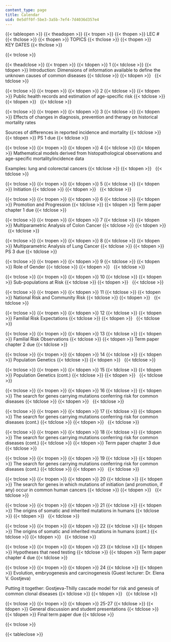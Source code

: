 ```yaml
---
content_type: page
title: Calendar
uid: 0e5dff0f-5be3-3a5b-7ef4-7d4036d357e4
---
```


{{< tableopen >}}
{{< theadopen >}}
{{< tropen >}}
{{< thopen >}}
LEC #
{{< thclose >}}
{{< thopen >}}
TOPICS
{{< thclose >}}
{{< thopen >}}
KEY DATES
{{< thclose >}}

{{< trclose >}}

{{< theadclose >}}
{{< tropen >}}
{{< tdopen >}}
1
{{< tdclose >}}
{{< tdopen >}}
Introduction: Dimensions of information available to define the unknown causes of common diseases
{{< tdclose >}}
{{< tdopen >}}
 
{{< tdclose >}}

{{< trclose >}}
{{< tropen >}}
{{< tdopen >}}
2
{{< tdclose >}}
{{< tdopen >}}
Public health records and estimation of age-specific risk
{{< tdclose >}}
{{< tdopen >}}
 
{{< tdclose >}}

{{< trclose >}}
{{< tropen >}}
{{< tdopen >}}
3
{{< tdclose >}}
{{< tdopen >}}
Effects of changes in diagnosis, prevention and therapy on historical mortality rates  
  
Sources of differences in reported incidence and mortality
{{< tdclose >}}
{{< tdopen >}}
PS 1 due
{{< tdclose >}}

{{< trclose >}}
{{< tropen >}}
{{< tdopen >}}
4
{{< tdclose >}}
{{< tdopen >}}
Mathematical models derived from histopathological observations and age-specific mortality/incidence data  
  
Examples: lung and colorectal cancers
{{< tdclose >}}
{{< tdopen >}}
 
{{< tdclose >}}

{{< trclose >}}
{{< tropen >}}
{{< tdopen >}}
5
{{< tdclose >}}
{{< tdopen >}}
Initiation
{{< tdclose >}}
{{< tdopen >}}
 
{{< tdclose >}}

{{< trclose >}}
{{< tropen >}}
{{< tdopen >}}
6
{{< tdclose >}}
{{< tdopen >}}
Promotion and Progression
{{< tdclose >}}
{{< tdopen >}}
Term paper chapter 1 due
{{< tdclose >}}

{{< trclose >}}
{{< tropen >}}
{{< tdopen >}}
7
{{< tdclose >}}
{{< tdopen >}}
Multiparametric Analysis of Colon Cancer
{{< tdclose >}}
{{< tdopen >}}
 
{{< tdclose >}}

{{< trclose >}}
{{< tropen >}}
{{< tdopen >}}
8
{{< tdclose >}}
{{< tdopen >}}
Multiparametric Analysis of Lung Cancer
{{< tdclose >}}
{{< tdopen >}}
PS 3 due
{{< tdclose >}}

{{< trclose >}}
{{< tropen >}}
{{< tdopen >}}
9
{{< tdclose >}}
{{< tdopen >}}
Role of Gender
{{< tdclose >}}
{{< tdopen >}}
 
{{< tdclose >}}

{{< trclose >}}
{{< tropen >}}
{{< tdopen >}}
10
{{< tdclose >}}
{{< tdopen >}}
Sub-populations at Risk
{{< tdclose >}}
{{< tdopen >}}
 
{{< tdclose >}}

{{< trclose >}}
{{< tropen >}}
{{< tdopen >}}
11
{{< tdclose >}}
{{< tdopen >}}
National Risk and Community Risk
{{< tdclose >}}
{{< tdopen >}}
 
{{< tdclose >}}

{{< trclose >}}
{{< tropen >}}
{{< tdopen >}}
12
{{< tdclose >}}
{{< tdopen >}}
Familial Risk Expectations
{{< tdclose >}}
{{< tdopen >}}
 
{{< tdclose >}}

{{< trclose >}}
{{< tropen >}}
{{< tdopen >}}
13
{{< tdclose >}}
{{< tdopen >}}
Familial Risk Observations
{{< tdclose >}}
{{< tdopen >}}
Term paper chapter 2 due
{{< tdclose >}}

{{< trclose >}}
{{< tropen >}}
{{< tdopen >}}
14
{{< tdclose >}}
{{< tdopen >}}
Population Genetics
{{< tdclose >}}
{{< tdopen >}}
 
{{< tdclose >}}

{{< trclose >}}
{{< tropen >}}
{{< tdopen >}}
15
{{< tdclose >}}
{{< tdopen >}}
Population Genetics (cont.)
{{< tdclose >}}
{{< tdopen >}}
 
{{< tdclose >}}

{{< trclose >}}
{{< tropen >}}
{{< tdopen >}}
16
{{< tdclose >}}
{{< tdopen >}}
The search for genes carrying mutations conferring risk for common diseases
{{< tdclose >}}
{{< tdopen >}}
 
{{< tdclose >}}

{{< trclose >}}
{{< tropen >}}
{{< tdopen >}}
17
{{< tdclose >}}
{{< tdopen >}}
The search for genes carrying mutations conferring risk for common diseases (cont.)
{{< tdclose >}}
{{< tdopen >}}
 
{{< tdclose >}}

{{< trclose >}}
{{< tropen >}}
{{< tdopen >}}
18
{{< tdclose >}}
{{< tdopen >}}
The search for genes carrying mutations conferring risk for common diseases (cont.)
{{< tdclose >}}
{{< tdopen >}}
Term paper chapter 3 due
{{< tdclose >}}

{{< trclose >}}
{{< tropen >}}
{{< tdopen >}}
19
{{< tdclose >}}
{{< tdopen >}}
The search for genes carrying mutations conferring risk for common diseases (cont.)
{{< tdclose >}}
{{< tdopen >}}
 
{{< tdclose >}}

{{< trclose >}}
{{< tropen >}}
{{< tdopen >}}
20
{{< tdclose >}}
{{< tdopen >}}
The search for genes in which mutations of initiation (and promotion, if any) occur in common human cancers
{{< tdclose >}}
{{< tdopen >}}
 
{{< tdclose >}}

{{< trclose >}}
{{< tropen >}}
{{< tdopen >}}
21
{{< tdclose >}}
{{< tdopen >}}
The origins of somatic and inherited mutations in humans
{{< tdclose >}}
{{< tdopen >}}
 
{{< tdclose >}}

{{< trclose >}}
{{< tropen >}}
{{< tdopen >}}
22
{{< tdclose >}}
{{< tdopen >}}
The origins of somatic and inherited mutations in humans (cont.)
{{< tdclose >}}
{{< tdopen >}}
 
{{< tdclose >}}

{{< trclose >}}
{{< tropen >}}
{{< tdopen >}}
23
{{< tdclose >}}
{{< tdopen >}}
Hypotheses that need testing
{{< tdclose >}}
{{< tdopen >}}
Term paper chapter 4 due
{{< tdclose >}}

{{< trclose >}}
{{< tropen >}}
{{< tdopen >}}
24
{{< tdclose >}}
{{< tdopen >}}
Evolution, embryogenesis and carcinogenesis (Guest lecturer: Dr. Elena V. Gostjeva)  
  
Putting it together: Gostjeva-Thilly cascade model for risk and genesis of common clonal diseases
{{< tdclose >}}
{{< tdopen >}}
 
{{< tdclose >}}

{{< trclose >}}
{{< tropen >}}
{{< tdopen >}}
25-27
{{< tdclose >}}
{{< tdopen >}}
General discussion and student presentations
{{< tdclose >}}
{{< tdopen >}}
Final term paper due
{{< tdclose >}}

{{< trclose >}}

{{< tableclose >}}